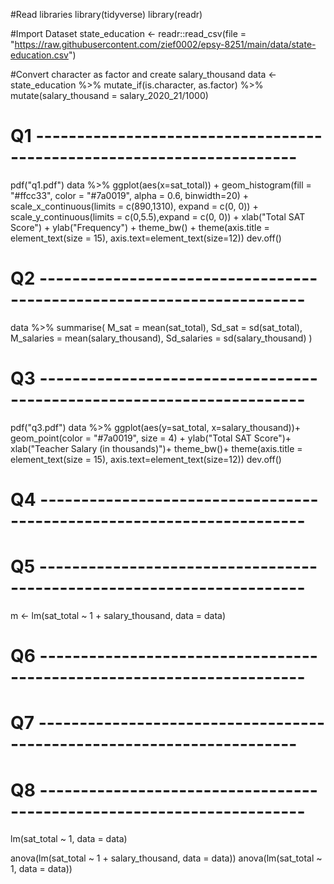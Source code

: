 #Read libraries
library(tidyverse)
library(readr)

#Import Dataset
state_education <- readr::read_csv(file = "https://raw.githubusercontent.com/zief0002/epsy-8251/main/data/state-education.csv")

#Convert character as factor and create salary_thousand
data <- state_education %>% 
  mutate_if(is.character, as.factor) %>% 
  mutate(salary_thousand = salary_2020_21/1000)


# Q1 ----------------------------------------------------------------------

pdf("q1.pdf")
data %>% 
  ggplot(aes(x=sat_total)) +
  geom_histogram(fill = "#ffcc33", color = "#7a0019", alpha = 0.6, binwidth=20) +
  scale_x_continuous(limits = c(890,1310), expand = c(0, 0)) + 
  scale_y_continuous(limits = c(0,5.5),expand = c(0, 0)) +
  xlab("Total SAT Score") +
  ylab("Frequency") +
  theme_bw() +
  theme(axis.title = element_text(size = 15),
        axis.text=element_text(size=12))
dev.off()

# Q2 ----------------------------------------------------------------------

data %>% 
  summarise(
    M_sat = mean(sat_total),
    Sd_sat = sd(sat_total),
    M_salaries = mean(salary_thousand),
    Sd_salaries = sd(salary_thousand)
  )

# Q3 ----------------------------------------------------------------------

pdf("q3.pdf")
data %>% 
  ggplot(aes(y=sat_total, x=salary_thousand))+
  geom_point(color = "#7a0019", size = 4) +
  ylab("Total SAT Score")+
  xlab("Teacher Salary (in thousands)")+
  theme_bw()+
  theme(axis.title = element_text(size = 15),
        axis.text=element_text(size=12))
dev.off()

# Q4 ----------------------------------------------------------------------
# Q5 ----------------------------------------------------------------------

m <- lm(sat_total ~ 1 + salary_thousand, data = data)

# Q6 ----------------------------------------------------------------------
# Q7 ----------------------------------------------------------------------
# Q8 ----------------------------------------------------------------------

lm(sat_total ~ 1, data = data)

anova(lm(sat_total ~ 1 + salary_thousand, data = data))
anova(lm(sat_total ~ 1, data = data))
